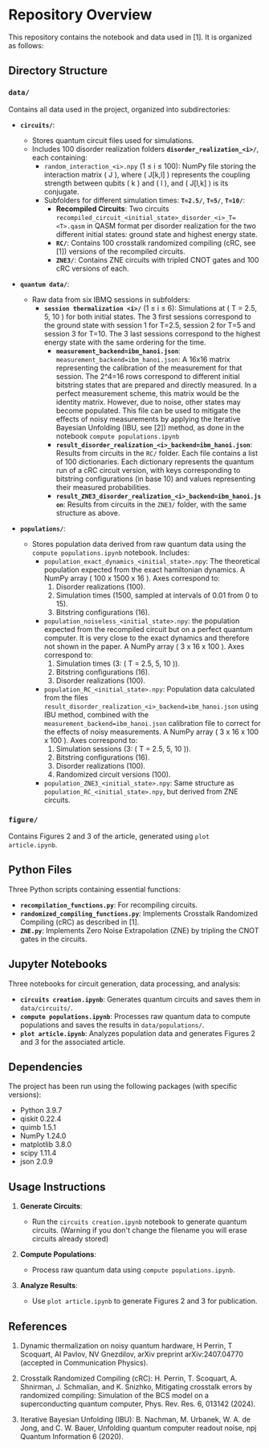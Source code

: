 # Repository Overview

This repository contains the notebook and data used in [1]. It is organized as follows:

## Directory Structure

### `data/`
Contains all data used in the project, organized into subdirectories:

- **`circuits/`**:
  - Stores quantum circuit files used for simulations.
  - Includes 100 disorder realization folders **`disorder_realization_<i>/`**, each containing:
    - `random_interaction_<i>.npy` (1 ≤ i ≤ 100): NumPy file storing the interaction matrix \( J \), where \( J[k,l] \) represents the coupling strength between qubits \( k \) and \( l \), and \( J[l,k] \) is its conjugate.
    - Subfolders for different simulation times: **`T=2.5/`**, **`T=5/`**, **`T=10/`**:
        - **Recompiled Circuits**: Two circuits `recompiled_circuit_<initial_state>_disorder_<i>_T=<T>.qasm` in QASM format per disorder realization for the two different initial states: ground state and highest energy state.
        - **`RC/`**: Contains 100 crosstalk randomized compiling (cRC, see [1]) versions of the recompiled circuits.
        - **`ZNE3/`**: Contains ZNE circuits with tripled CNOT gates and 100 cRC versions of each.

- **`quantum data/`**:
  - Raw data from six IBMQ sessions in subfolders:
    - **`session thermalization <i>/`** (1 ≤ i ≤ 6): Simulations at \( T = 2.5, 5, 10 \) for both initial states. The 3 first sessions correspond to the ground state with session 1 for T=2.5, session 2 for T=5 and session 3 for T=10. The 3 last sessions correspond to the highest energy state with the same ordering for the time.
      - **`measurement_backend=ibm_hanoi.json`**: `measurement_backend=ibm_hanoi.json`: A 16x16 matrix representing the calibration of the measurement for that session. The 
2^4=16 rows correspond to different initial bitstring states that are prepared and directly measured. In a perfect measurement scheme, this matrix would be the identity matrix. However, due to noise, other states may become populated. This file can be used to mitigate the effects of noisy measurements by applying the Iterative Bayesian Unfolding (IBU, see [2]) method, as done in the notebook `compute populations.ipynb`
      - **`result_disorder_realization_<i>_backend=ibm_hanoi.json`**: Results from circuits in the `RC/` folder. Each file contains a list of 100 dictionaries. Each dictionary represents the quantum run of a cRC circuit version, with keys corresponding to bitstring configurations (in base 10) and values representing their measured probabilities.
      - **`result_ZNE3_disorder_realization_<i>_backend=ibm_hanoi.json`**: Results from circuits in the `ZNE3/` folder, with the same structure as above.

- **`populations/`**:
  - Stores population data derived from raw quantum data using the `compute populations.ipynb` notebook. Includes:
    - `population_exact_dynamics_<initial_state>.npy`: The theoretical  population expected from the exact hamiltonian dynamics. A NumPy array \( 100 x 1500 x 16 \). Axes correspond to:
      1. Disorder realizations (100).
      2. Simulation times (1500, sampled at intervals of 0.01 from 0 to 15).
      3. Bitstring configurations (16).
    - `population_noiseless_<initial_state>.npy`: the population expected from the recompiled circuit but on a perfect quantum computer. It is very close to the 	exact dynamics and therefore not shown in the paper. A NumPy array \( 3 x 16 x 100 \). Axes correspond to:
      1. Simulation times (3: \( T = 2.5, 5, 10 \)).
      2. Bitstring configurations (16).
      3. Disorder realizations (100).
    - `population_RC_<initial_state>.npy`: Population data calculated from the files `result_disorder_realization_<i>_backend=ibm_hanoi.json` using IBU method, combined with the `measurement_backend=ibm_hanoi.json` calibration file to correct for the effects of noisy measurements. A NumPy array \( 3 x 16 x 100 x 100 \). Axes correspond to:
      1. Simulation sessions (3: \( T = 2.5, 5, 10 \)).
      2. Bitstring configurations (16).
      3. Disorder realizations (100).
      4. Randomized circuit versions (100).
    - `population_ZNE3_<initial_state>.npy`: Same structure as `population_RC_<initial_state>.npy`, but derived from ZNE circuits.

### `figure/`
Contains Figures 2 and 3 of the article, generated using `plot article.ipynb`.

## Python Files
Three Python scripts containing essential functions:

- **`recompilation_functions.py`**: For recompiling circuits.
- **`randomized_compiling_functions.py`**: Implements Crosstalk Randomized Compiling (cRC) as described in [1].
- **`ZNE.py`**: Implements Zero Noise Extrapolation (ZNE) by tripling the CNOT gates in the circuits.

## Jupyter Notebooks
Three notebooks for circuit generation, data processing, and analysis:

- **`circuits creation.ipynb`**: Generates quantum circuits and saves them in `data/circuits/`.
- **`compute populations.ipynb`**: Processes raw quantum data to compute populations and saves the results in `data/populations/`.
- **`plot article.ipynb`**: Analyzes population data and generates Figures 2 and 3 for the associated article.


## Dependencies
The project has been run using the following packages (with specific versions):

- Python 3.9.7
- qiskit 0.22.4
- quimb 1.5.1
- NumPy 1.24.0
- matplotlib 3.8.0
- scipy 1.11.4
- json 2.0.9
  

## Usage Instructions

1. **Generate Circuits**:
   - Run the `circuits creation.ipynb` notebook to generate quantum circuits. (Warning if you don't change the filename you will erase circuits already stored)

2. **Compute Populations**:
   - Process raw quantum data using `compute populations.ipynb`.

3. **Analyze Results**:
   - Use `plot article.ipynb` to generate Figures 2 and 3 for publication.

## References

1. Dynamic thermalization on noisy quantum hardware, H Perrin, T Scoquart, AI Pavlov, NV Gnezdilov, arXiv preprint arXiv:2407.04770 (accepted in Communication Physics).

2.  Crosstalk Randomized Compiling (cRC): H. Perrin, T. Scoquart, A. Shnirman, J. Schmalian, and K. Snizhko, Mitigating crosstalk errors by randomized compiling: Simulation of the BCS model on a superconducting quantum computer, Phys. Rev. Res. 6, 013142 (2024).

3. Iterative Bayesian Unfolding (IBU): B. Nachman, M. Urbanek, W. A. de Jong, and C. W. Bauer, Unfolding quantum computer readout noise, npj Quantum Information 6 (2020).

